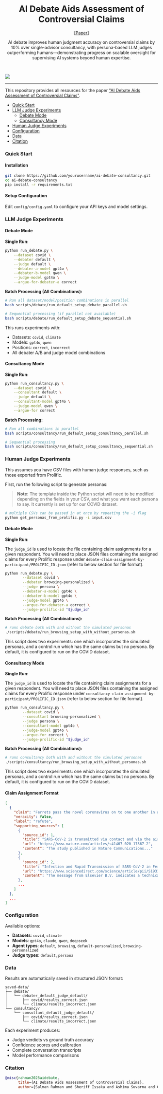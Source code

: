 <div align="center">
  <h1>AI Debate Aids Assessment of Controversial Claims</h1>
  <p>
    <a href="https://arxiv.org/abs/2506.02175" target="_blank">[Paper]</a>
  </p>
  <p>AI debate improves human judgment accuracy on controversial claims by 10% over single-advisor consultancy, with persona-based LLM judges outperforming humans—demonstrating progress on scalable oversight for supervising AI systems beyond human expertise.</p>
</div>
<br>

![](visuals/debate-overview.png)

****************************************************************

This repository provides all resources for the paper ["AI Debate Aids Assessment of Controversial Claims"](https://arxiv.org/abs/2506.02175).

- [Quick Start](#quick-start)
- [LLM Judge Experiments](#llm-judge-experiments)
  - [Debate Mode](#debate-mode)
  - [Consultancy Mode](#consultancy-mode)
- [Human Judge Experiments](#human-judge-experiments)
- [Configuration](#configuration)
- [Data](#data)
- [Citation](#citation)

### Quick Start

#### Installation
```bash
git clone https://github.com/yourusername/ai-debate-consultancy.git
cd ai-debate-consultancy
pip install -r requirements.txt
```

#### Setup Configuration
Edit `config/config.yaml` to configure your API keys and model settings.

### LLM Judge Experiments

#### Debate Mode

**Single Run:**
```bash
python run_debate.py \
    --dataset covid \
    --debater default \
    --judge default \
    --debater-a-model gpt4o \
    --debater-b-model qwen \
    --judge-model gpt4o \
    --argue-for-debater-a correct
```

**Batch Processing (All Combinations):**
```bash
# Run all dataset/model/position combinations in parallel
bash scripts/debate/run_default_setup_debate_parallel.sh

# Sequential processing (if parallel not available)
bash scripts/debate/run_default_setup_debate_sequential.sh
```

This runs experiments with:
- Datasets: `covid`, `climate`
- Models: `gpt4o`, `qwen`
- Positions: `correct`, `incorrect`
- All debater A/B and judge model combinations

#### Consultancy Mode

**Single Run:**
```bash
python run_consultancy.py \
    --dataset covid \
    --consultant default \
    --judge default \
    --consultant-model gpt4o \
    --judge-model qwen \
    --argue-for correct
```

**Batch Processing:**
```bash
# Run all combinations in parallel
bash scripts/consultancy/run_default_setup_consultancy_parallel.sh

# Sequential processing
bash scripts/consultancy/run_default_setup_consultancy_sequential.sh
```

### Human Judge Experiments

This assumes you have CSV files with human judge responses, such as those exported from Prolific.

First, run the following script to generate personas:

> **Note:** The template inside the Python script will need to be modified depending on the fields in your CSV, and what you want each persona to say. It currently is set up for our COVID dataset.

```bash
# multiple CSVs can be passed in at once by repeating the -i flag
python get_personas_from_prolific.py -i input.csv
```


#### Debate Mode

**Single Run:**

The `judge_id` is used to locate the file containing claim assignments for a given respondent. You will need to place JSON files containing the assigned claims for every Prolific response under `debate-claim-assignment-by-participant/PROLIFIC_ID.json` (refer to below section for file format).

```bash
python run_debate.py \
        --dataset covid \
        --debater browsing-personalized \
        --judge persona \
        --debater-a-model gpt4o \
        --debater-b-model gpt4o \
        --judge-model gpt4o \
        --argue-for-debater-a correct \
        --judge-prolific-id "$judge_id"
```

**Batch Processing (All Combinations):**
```bash
# runs debate both with and without the simulated personas
./scripts/debate/run_browsing_setup_with_without_personas.sh
```

This script does two experiments: one which incorporates the simulated personas, and a control run which has the same claims but no persona. By default, it is configured to run on the COVID dataset.

#### Consultancy Mode

**Single Run:**

The `judge_id` is used to locate the file containing claim assignments for a given respondent. You will need to place JSON files containing the assigned claims for every Prolific response under `consultancy-claim-assignment-by-participant/PROLIFIC_ID.json` (refer to below section for file format).

```bash
python run_consultancy.py \
        --dataset covid \
        --consultant browsing-personalized \
        --judge persona \
        --consultant-model gpt4o \
        --judge-model gpt4o \
        --argue-for correct \
        --judge-prolific-id "$judge_id"
```

**Batch Processing (All Combinations):**

```bash
# runs consultancy both with and without the simulated personas
./scripts/consultancy/run_browsing_setup_with_without_personas.sh
```

This script does two experiments: one which incorporates the simulated personas, and a control run which has the same claims but no persona. By default, it is configured to run on the COVID dataset.

#### Claim Assignment Format

```json
[
  {
    "claim": "Ferrets pass the novel coronavirus on to one another in a different way than humans do",
    "veracity": false,
    "label": "refute",
    "supporting_sources": [
      {
        "source_id": 1,
        "title": "SARS-CoV-2 is transmitted via contact and via the air between ferrets",
        "url": "https://www.nature.com/articles/s41467-020-17367-2",
        "content": "The study published in Nature Communications..."
      },
      {
        "source_id": 2,
        "title": "Infection and Rapid Transmission of SARS-CoV-2 in Ferrets",
        "url": "https://www.sciencedirect.com/science/article/pii/S1931312820301876",
        "content": "The message from Elsevier B.V. indicates a technical issue..."
      },
      ...
    ]
  },
  ...
]
```

### Configuration

Available options:
- **Datasets**: `covid`, `climate` 
- **Models**: `gpt4o`, `claude`, `qwen`, `deepseek`
- **Agent types**: `default`, `browsing`, `default-personalized`, `browsing-personalized`
- **Judge types**: `default`, `persona`

### Data

Results are automatically saved in structured JSON format:
```
saved-data/
├── debate/
│   └── debater_default_judge_default/
│       ├── covid/results_correct.json
│       └── climate/results_incorrect.json
└── consultancy/
    └── consultant_default_judge_default/
        ├── covid/results_correct.json
        └── climate/results_incorrect.json
```

Each experiment produces:
- Judge verdicts vs ground truth accuracy
- Confidence scores and calibration
- Complete conversation transcripts
- Model performance comparisons

### Citation

```bibtex
@misc{rahman2025aidebate,
      title={AI Debate Aids Assessment of Controversial Claims}, 
      author={Salman Rahman and Sheriff Issaka and Ashima Suvarna and Genglin Liu and James Shiffer and Jaeyoung Lee and Md Rizwan Parvez and Hamid Palangi and Shi Feng and Nanyun Peng and Yejin Choi and Julian Michael and Liwei Jiang and Saadia Gabriel},
```

